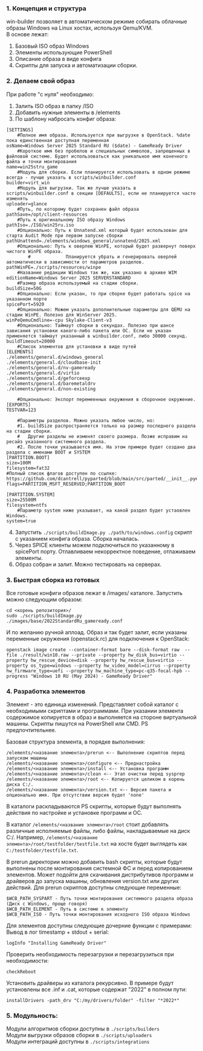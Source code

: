 ### 1. Концепция и структура  

win-builder позволяет в автоматическом режиме собирать облачные образы Windows на Linux хостах, используя Qemu/KVM.  
В основе лежат:  
1. Базовый ISO образ Windows  
2. Элементы использующие PowerShell  
3. Описание образа в виде конфига  
4. Скрипты для запуска и автоматизации сборки.  

### 2. Делаем свой образ  
При работе "с нуля" необходимо:  
1. Залить ISO образ в папку /ISO  
2. Добавить нужные элементы в /elements  
3. По шаблону набросать конфиг образа:  
```
[SETTINGS]
	#Полное имя образа. Используется при выгрузке в OpenStack. %date пока единственная доступная переменная
osName=Windows Server 2025 Standard RU ($date) - GameReady Driver
    #Короткое имя без пробелов и специальных символов, запрещенных в файловой системе. Будет использоваться как уникальное имя конечного файла и точки монтирования
name=win25stru_game
	#Модуль для сборки. Если планируется использовать в одном режиме всегда - лучше указать в scripts/winbuilder.conf
builder=virt_win
	#Модуль для выгрузки. Так же лучше указать в scripts/winbuilder.conf в секции [DEFAULTS], если не планируется часто изменять
uploader=glance
    #Путь, по которому будет сохранен файл образа
pathSave=/opt/client-resources
    #Путь к оригинальному ISO образу Windows
pathIso=./ISO/win25ru.iso
    #Опционально: Путь к Unnatend.xml который будет использован для старта Audit Mode при первом запуске сборки 
pathUnattend=./elements/windows_general/unnatend/2025.xml
	#Опционально: Путь к оверлею WinPE, который будет развернут поверх чистого WinPE образа. 
        #             Планируется убрать и генерировать оверлей автоматически в зависимости от параметров разделов.
pathWinPE=./scripts/resources/winpe
	#Название редакции Windows так же, как указано в архиве WIM
editionName=Windows Server 2025 SERVERSTANDARD
    #Размер образа используемый на стадии сборки.
buildSize=50G
    #Опционально: Если указан, то при сборке будет работать spice на указанном порте
spicePort=5920
	#Опционально: Можем указать дополнительные параметры для QEMU на стадии WinPE. Полезно для WinServer 2025.
winPeQemuCmdline=-cpu Skylake-Client-v3
	#Опционально: Таймаут сборки в секундах. Полезно при шансе зависания установки какого-либо пакета или ОС. Если не указан применяется таймаут указанный в winbuilder.conf, либо 30000 секунд.
buildTimeout=20000
    #Список элементов для установки в виде путей
[ELEMENTS] 
./elements/general.d/windows_general
./elements/general.d/cloudbase-init
./elements/general.d/nv-gameready
./elements/general.d/virtio
./elements/general.d/geforceexp
./elements/general.d/baremetaldrv
./elements/general.d/non-existing

    #Опционально: Экспорт перемеенных окружения в сборочное окружение.
[EXPORTS]
TESTVAR=123

    #Параметры разделов. Можно указать любое число, но:
    #1. buildSize распространяется только на размер последнего раздела на стадии сборки.
    #   Другие разделы не изменят своего размера. Позже исправим на ресайз указанного системного раздела.
    #2. После точки указывается имя. На этом примере будет создано два раздела с именами BOOT и SYSTEM
[PARTITION.BOOT]
size=100M
filesystem=fat32
#Полный список флагов доступен по ссылке: https://github.com/dcantrell/pyparted/blob/main/src/parted/__init__.py#L159
flags=PARTITION_MSFT_RESERVED;PARTITION_BOOT

[PARTITION.SYSTEM]
size=25500M
filesystem=ntfs
	#Параметр system ниже указывает, на какой раздел будет устаовлен Windows.
system=true
```
4. Запустить ```./scripts/buildImage.py ./path/to/windows.config``` скрипт с указанием конфига образа. Сборка началась.  
5. Через SPICE клиенты можем подключиться по указанному в spicePort порту. Отлавливаем некорректное поведение, отлаживаем элементы.  
6. Образ собран и залит. Можно тестировать на серверах.  

### 3. Быстрая сборка из готовых  
Все готовые конфиги образов лежат в /images/ каталоге. Запустить можно следующим образом:  
```
cd <корень репозитория>/
sudo ./scripts/buildImage.py ./images/base/2022StandardRu_gameready.conf
```
И по желанию ручной аплоад. Образ и так будет залит, если указаны переменные окружения (openstack.rc) для подключения к OpenStack:  
```
openstack image create --container-format bare --disk-format raw  --file ./result/win10.raw --private --property hw_disk_bus=virtio --property hw_rescue_device=disk --property hw_rescue_bus=virtio --property os_type=windows --property hw_video_model=cirrus --property hw_firmware_type=uefi --property hw_machine_type=pc-q35-focal-hpb --progress "Windows 10 RU (May 2024) - GameReady Driver"
```

### 4. Разработка элементов  
Элемент - это единица изменений. Представляет собой каталог с необходимыми скриптами и программами. При указании элемента содержимое копируется в образ и выполняется на стороне виртуальной машины. Скрипты пишутся на PowerShell или CMD. PS предпочтительнее.  

Базовая структура элемента, в порядке выполнения:  
```
/elements/<название элемента>/prerun <-- Выполнение скриптов перед запуском машины
/elements/<название элемента>/configure <-- Преднастройка
/elements/<название элемента>/install <-- Установка программ
/elements/<название элемента>/clean <-- Этап очистки перед sysprep
/elements/<название элемента>/root <-- Копируется целиком в корень диска C:/.  
/elements/<название элемента>/version.txt <-- Версия пакета и опционально имя. При отсутствии версия будет 'none'
```

В каталоги раскладываются PS скрипты, которые будут выполнять действия по настройке и установке программ и ОС.   

В каталог `/elements/<название элемента>/root` стоит добавлять различные исполняемые файлы, либо файлы, накладываемые на диск C:/. Например, `/elements/<название элемента>/root/testfolder/testfile.txt` на хосте будет выглядеть как `C:/testfolder/testfile.txt`.  

В prerun директории можно добавить bash скрипты, которые будут выполнены после монтирования системной ФС и перед копированием элементов. Может подойти для скачивания дистрибутивов программ и драйверов до запуска машины, обновления version.txt или других действий.
Для prerun скриптов доступны следующие переменные:  
```
$WCB_PATH_SYSPART - Путь точки монтирования системного раздела образа (Диск с Windows, проще говоря) 
$WCB_PATH_ELEMENT - Путь в системе к элементу
$WCB_PATH_ISO - Путь точки монтирования исходного ISO образа Windows
```

Для элементов доступны следующие дочерние функции с примерами:  
Вывод в лог timestamp + stdout + serial:  
```
logInfo "Installing GameReady Driver"
```
Проверить необходимость перезагрузки и перезагрузиться при необходимости:  
```
checkReboot
```

Установить драйверы из каталога рекурсивно. В примере будут установлены все .inf и .cat, которые содержат "2022" в полном пути:  
```
installDrivers -path_drv "C:/my/drivers/folder" -filter "*2022*"
```

### 5. Модульность:  
Модули алгоритмов сборки доступны в `./scripts/builders`   
Модули выгрузки образов сборки в `./scripts/uploaders`  
Модули интеграций доступны в `./scripts/integrations`  
